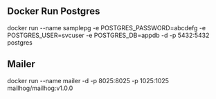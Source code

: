 
## Docker Run Postgres
docker run --name samplepg -e POSTGRES_PASSWORD=abcdefg -e POSTGRES_USER=svcuser -e POSTGRES_DB=appdb -d -p 5432:5432 postgres



## Mailer

docker run --name mailer -d -p 8025:8025 -p 1025:1025 mailhog/mailhog:v1.0.0